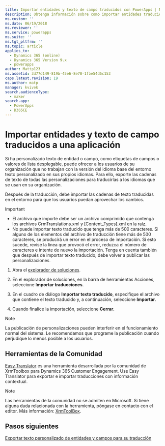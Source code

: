 ```yaml
---
title: Importar entidades y texto de campo traducidos con PowerApps | MicrosoftDocs
description: Obtenga información sobre como importar entidades traducidas y texto de campo
ms.custom: ''
ms.date: 06/19/2018
ms.reviewer: ''
ms.service: powerapps
ms.suite: ''
ms.tgt_pltfrm: ''
ms.topic: article
applies_to:
  - Dynamics 365 (online)
  - Dynamics 365 Version 9.x
  - powerapps
author: Mattp123
ms.assetid: 3d77d149-819b-45e6-8e70-1fbe54d5c153
caps.latest.revision: 19
ms.author: matp
manager: kvivek
search.audienceType:
  - maker
search.app:
  - PowerApps
  - D365CE
---
```

# <a name="import-translated-entity-and-field-text-back-into-an-app"></a>Importar entidades y texto de campo traducidos a una aplicación

Si ha personalizado texto de entidad o campo, como etiquetas de campos o valores de lista desplegable, puede ofrecer a los usuarios de su organización que no trabajan con la versión del idioma base del entorno texto personalizado en sus propios idiomas. Para ello, exporte las cadenas de texto de todas las personalizaciones para traducirlas a los idiomas que se usan en su organización.  
  
 Después de la traducción, debe importar las cadenas de texto traducidas en el entorno para que los usuarios puedan aprovechar los cambios.  
  
> [!IMPORTANT]
> - El archivo que importe debe ser un archivo comprimido que contenga los archivos CrmTranslations.xml y [Content_Types].xml en la raíz.  
> - No puede importar texto traducido que tenga más de 500 caracteres. Si alguno de los elementos del archivo de traducción tiene más de 500 caracteres, se producirá un error en el proceso de importación. Si esto sucede, revise la línea que provocó el error, reduzca el número de caracteres e intente de nuevo la importación. Tenga en cuenta también que después de importar texto traducido, debe volver a publicar las personalizaciones.  
  
1. Abra el [explorador de soluciones](../model-driven-apps/advanced-navigation.md#solution-explorer).  
  
2. En el explorador de soluciones, en la barra de herramientas Acciones, seleccione **Importar traducciones**.  
3.  En el cuadro de diálogo **Importar texto traducido**, especifique el archivo que contiene el texto traducido y, a continuación, seleccione **Importar**.  
  
4.  Cuando finalice la importación, seleccione **Cerrar**.  
  
> [!NOTE]
>  La publicación de personalizaciones pueden interferir en el funcionamiento normal del sistema. Le recomendamos que programe la publicación cuando perjudique lo menos posible a los usuarios.  

## <a name="community-tools"></a>Herramientas de la Comunidad

[Easy Translator](https://www.xrmtoolbox.com/plugins/MsCrmTools.Translator/) es una herramienta desarrollada por la comunidad de XrmToolbox para Dynamics 365 Customer Engagement. Use Easy Translator para exportar e importar traducciones con información contextual. 

> [!NOTE]
> Las herramientas de la comunidad no se admiten en Microsoft. Si tiene alguna duda relacionada con la herramienta, póngase en contacto con el editor. Más información: [XrmToolBox](https://www.xrmtoolbox.com).

## <a name="next-steps"></a>Pasos siguientes  
 [Exportar texto personalizado de entidades y campos para su traducción](export-customized-entity-field-text-translation.md)
